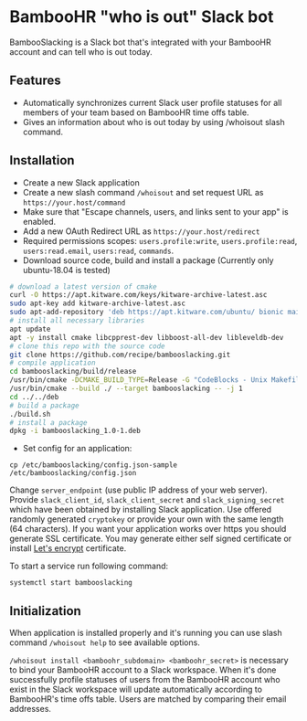 BambooHR "who is out" Slack bot  
==

BambooSlacking is a Slack bot that's integrated with your BambooHR account 
and can tell who is out today.

Features
--

* Automatically synchronizes current Slack user profile statuses 
for all members of your team based on BambooHR time offs table.
* Gives an information about who is out today by using /whoisout slash command. 

Installation
--

* Create a new Slack application
* Create a new slash command `/whoisout` and set request URL as `https://your.host/command`
* Make sure that "Escape channels, users, and links sent to your app" is enabled.
* Add a new OAuth Redirect URL as `https://your.host/redirect`
* Required permissions scopes: `users.profile:write`, 
`users.profile:read`, 
`users:read.email`,
`users:read`, 
`commands`.
* Download source code, build and install a package (Currently only ubuntu-18.04 is tested)

```bash
# download a latest version of cmake
curl -O https://apt.kitware.com/keys/kitware-archive-latest.asc
sudo apt-key add kitware-archive-latest.asc
sudo apt-add-repository 'deb https://apt.kitware.com/ubuntu/ bionic main'
# install all necessary libraries
apt update
apt -y install cmake libcpprest-dev libboost-all-dev libleveldb-dev
# clone this repo with the source code
git clone https://github.com/recipe/bambooslacking.git
# compile application
cd bambooslacking/build/release
/usr/bin/cmake -DCMAKE_BUILD_TYPE=Release -G "CodeBlocks - Unix Makefiles" ./
/usr/bin/cmake --build ./ --target bambooslacking -- -j 1
cd ../../deb
# build a package
./build.sh
# install a package
dpkg -i bambooslacking_1.0-1.deb
```

* Set config for an application:
```
cp /etc/bambooslacking/config.json-sample /etc/bambooslacking/config.json
```

Change `server_endpoint` (use public IP address of your web server).
Provide `slack_client_id`, `slack_client_secret` and `slack_signing_secret` which 
have been obtained by installing Slack application. 
Use offered randomly generated `cryptokey` or provide your own with the same length (64 characters).
If you want your application works over https you should generate SSL certificate.
You may generate either self signed certificate or install [Let's encrypt](https://letsencrypt.org/) certificate.

To start a service run following command:
```
systemctl start bambooslacking
```

Initialization
--
When application is installed properly and it's running you can use slash command 
`/whoisout help` to see available options.
 
`/whoisout install <bamboohr_subdomain> <bamboohr_secret>` is necessary to bind your 
BambooHR account to a Slack workspace. When it's done successfully profile statuses
of users from the BambooHR account who exist in the Slack workspace will update automatically 
according to BambooHR's time offs table. Users are matched by comparing their 
email addresses.

